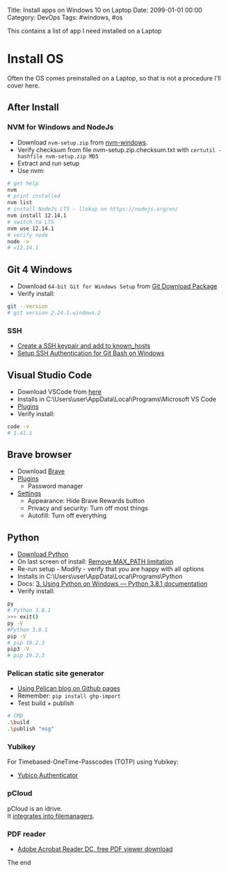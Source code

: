 Title: Install apps on Windows 10 on Laptop
Date: 2099-01-01 00:00
Category: DevOps
Tags: #windows, #os

This contains a list of app I need installed on a Laptop

# Install OS

Often the OS comes preinstalled on a Laptop, so that is not a procedure I'll cover here.

## After Install

### NVM for Windows and NodeJs

* Download `nvm-setup.zip` from [nvm-windows](https://github.com/coreybutler/nvm-windows/releases).
* Verify checksum from file nvm-setup.zip.checksum.txt with 
`certutil -hashfile nvm-setup.zip MD5`
* Extract and run setup
* Use nvm:
```bash
# get help
nvm
# print installed
nvm list
# install NodeJs LTS - llokup on https://nodejs.org/en/
nvm install 12.14.1
# switch to LTS
nvm use 12.14.1
# verify node
node -v
# v12.14.1
```

## Git 4 Windows

* Download `64-bit Git for Windows Setup` from [Git Download Package](https://git-scm.com/download/win)
* Verify install:
```bash
git --version
# git version 2.24.1.windows.2
```

### SSH

* [Create a SSH keypair and add to known_hosts](https://github.com/rasor/rasor.github.io/blob/pelican/content/2020/LinuxKubuntuInstall.md#git)
* [Setup SSH Authentication for Git Bash on Windows](https://dev.to/bsara/how-to-setup-ssh-authentication-for-git-bash-on-windows-a63)

## Visual Studio Code

* Download VSCode from [here](https://code.visualstudio.com/docs/?dv=win64user)
* Installs in C:\Users\user\AppData\Local\Programs\Microsoft VS Code
* [Plugins](https://github.com/rasor/awesome-tables/blob/master/awesome-plugins.md#visual-studio-code)
* Verify install:
```bash
code -v
# 1.41.1
```

## Brave browser

* Download [Brave](https://laptop-updates.brave.com/latest/winx64)
* [Plugins](https://github.com/rasor/awesome-tables/blob/master/awesome-plugins.md#chrome)
    * Password manager
* [Settings](brave://settings/)
    * Appearance: Hide Brave Rewards button
    * Privacy and security: Turn off most things 
    * Autofill: Turn off everything 

## Python

* [Download Python](https://www.python.org/downloads/)
* On last screen of install: [Remove MAX_PATH limitation](https://docs.python.org/3/using/windows.html#removing-the-max-path-limitation)
* Re-run setup - Modify - verify that you are happy with all options
* Installs in C:\Users\user\AppData\Local\Programs\Python
* Docs: [3. Using Python on Windows &#8212; Python 3.8.1 documentation](https://docs.python.org/3/using/windows.html)
* Verify install:
```bash
py
# Python 3.8.1
>>> exit()
py -V
#Python 3.8.1
pip -V
# pip 19.2.3
pip3 -V
# pip 19.2.3
```

### Pelican static site generator

* [Using Pelican blog on Github pages](https://rasor.github.io/using-pelican-blog-on-github-pages.html)
* Remember: `pip install ghp-import`
* Test build + publish
```bash
# CMD
.\build
.\publish "msg"
```

### Yubikey

For Timebased-OneTime-Passcodes (TOTP) using Yubikey:  

* [Yubico Authenticator](https://www.yubico.com/products/services-software/download/yubico-authenticator/)

### pCloud

pCloud is an idrive.  
It [integrates into filemanagers](https://www.pcloud.com/how-to-install-pcloud-drive-windows.html?download=windows-10-64bit).  

### PDF reader

* [Adobe Acrobat Reader DC, free PDF viewer download](https://get.adobe.com/uk/reader/)

The end